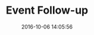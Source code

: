 ---
layout: page
title: "Event Follow-up"
date: 2016-10-06 14:05:56
time: "45 mins"
following: _articles/running-awesome-community-events/documenting-and-reporting-md
---